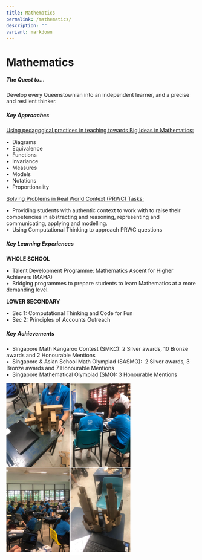 ```yaml
---
title: Mathematics
permalink: /mathematics/
description: ""
variant: markdown
---
```

Mathematics
===========




##### **The Quest to...**
Develop every Queenstownian into an independent learner, and a precise and resilient thinker.

##### **Key Approaches**

<u>Using pedagogical practices in teaching towards Big Ideas in Mathematics:</u>

•	&nbsp;Diagrams<br>
•&nbsp;	Equivalence<br>
•&nbsp;	Functions <br>
•	&nbsp;Invariance<br>
•&nbsp;	Measures<br>
•	&nbsp;Models<br>
•&nbsp;	Notations <br>
•	&nbsp;Proportionality<br>

<u>Solving Problems in Real World Context (PRWC) Tasks: </u>

•&nbsp;	Providing students with authentic context to work with to raise their competencies in abstracting and reasoning, representing and communicating, applying and modelling.<br>
•&nbsp;	Using Computational Thinking to approach PRWC questions

	
##### **Key Learning Experiences**	
	
**WHOLE SCHOOL**

•	&nbsp;Talent Development Programme: Mathematics Ascent for Higher Achievers (MAHA) <br>
•	&nbsp;Bridging programmes to prepare students to learn Mathematics at a more demanding level.


**LOWER SECONDARY**

•	&nbsp;Sec 1: Computational Thinking and Code for Fun <br>
•	&nbsp;Sec 2: Principles of Accounts Outreach 


##### **Key Achievements**


• &nbsp;Singapore Math Kangaroo Contest (SMKC): 2 Silver awards, 10 Bronze awards and 2 Honourable Mentions<br>
•	&nbsp;Singapore &amp; Asian School Math Olympiad (SASMO): &nbsp;2 Silver awards, 3 Bronze awards and 7 Honourable Mentions<br>
•	&nbsp;Singapore Mathematical Olympiad (SMO): 3 Honourable Mentions



<img src="/images/Departments/maths205.png" style="width:65%">